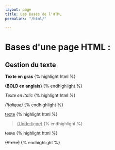 ```yaml
---
layout: page
title: Les Bases de l'HTML
permalink: "/html/"

---
```



# Bases d'une page HTML :

## Gestion du texte

<b>Texte en gras</b>
{% highlight html %}
<!-- permet de mettre un texte en gras -->
<b>(BOLD en anglais)</b>
{% endhighlight %}


<i>Texte en italic</i>
{% highlight html %}
<!-- permet de passer un texte en Italique -->
<i>(Italique)</i>
{% endhighlight %}

<u>texte</u>
{% highlight html %}
<!-- permet de souligner un texte -->
><u>(Underligne)</u>
{% endhighlight %}

<s>texte</s>
{% highlight html %}
<!-- permet dprismjse rayer un texte. Beaucoup moins utile. -->
<s>(Strike)</s>
{% endhighlight %}

